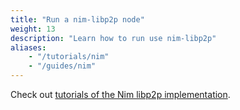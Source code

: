 ```yaml
---
title: "Run a nim-libp2p node"
weight: 13
description: "Learn how to run use nim-libp2p"
aliases:
    - "/tutorials/nim"
    - "/guides/nim"
---
```


Check out [tutorials of the Nim libp2p implementation](https://status-im.github.io/nim-libp2p/docs/).
